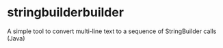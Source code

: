 stringbuilderbuilder
====================

A simple tool to convert multi-line text to a sequence of StringBuilder calls (Java)
